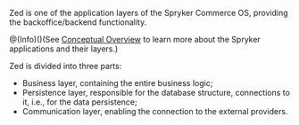 Zed is one of the application layers of the Spryker Commerce OS, providing the backoffice/backend functionality. 

@(Info)()(See [Conceptual Overview](https://documentation.spryker.com/docs/en/concept-overview) to learn more about the Spryker applications and their layers.)

Zed is divided into three parts:

* Business layer, containing the entire business logic;
* Persistence layer, responsible for the database structure, connections to it, i.e., for the data persistence;
* Communication layer, enabling the connection to the external providers.

<!--The guides in this section provide a deep insight into each of the layers and their components.-->